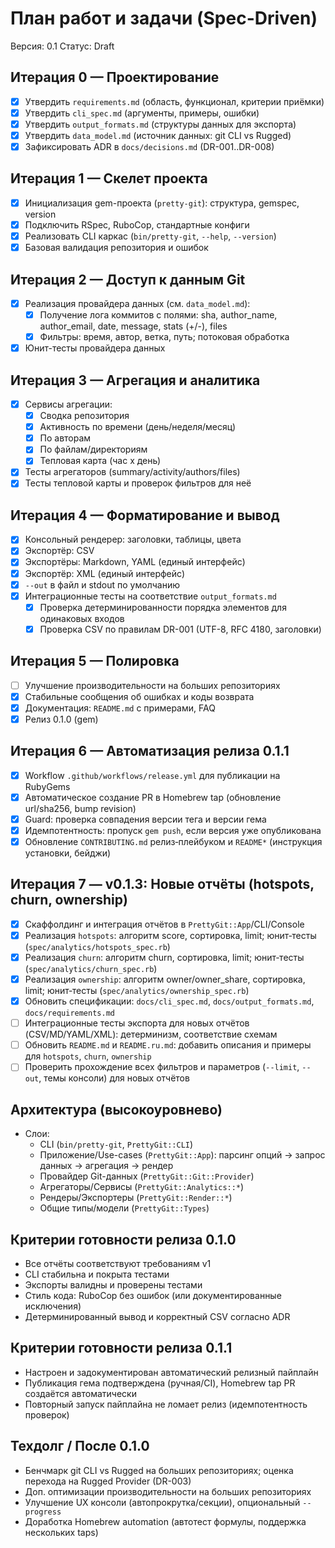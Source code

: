 # План работ и задачи (Spec-Driven)

Версия: 0.1
Статус: Draft

## Итерация 0 — Проектирование
- [x] Утвердить `requirements.md` (область, функционал, критерии приёмки)
- [x] Утвердить `cli_spec.md` (аргументы, примеры, ошибки)
- [x] Утвердить `output_formats.md` (структуры данных для экспорта)
- [x] Утвердить `data_model.md` (источник данных: git CLI vs Rugged)
 - [x] Зафиксировать ADR в `docs/decisions.md` (DR-001..DR-008)

## Итерация 1 — Скелет проекта
- [x] Инициализация gem-проекта (`pretty-git`): структура, gemspec, version
- [x] Подключить RSpec, RuboCop, стандартные конфиги
- [x] Реализовать CLI каркас (`bin/pretty-git`, `--help`, `--version`)
- [x] Базовая валидация репозитория и ошибок

## Итерация 2 — Доступ к данным Git
- [x] Реализация провайдера данных (см. `data_model.md`):
  - [x] Получение лога коммитов с полями: sha, author_name, author_email, date, message, stats (+/-), files
  - [x] Фильтры: время, автор, ветка, путь; потоковая обработка
- [x] Юнит-тесты провайдера данных

## Итерация 3 — Агрегация и аналитика
- [x] Сервисы агрегации:
  - [x] Сводка репозитория
  - [x] Активность по времени (день/неделя/месяц)
  - [x] По авторам
  - [x] По файлам/директориям
  - [x] Тепловая карта (час x день)
- [x] Тесты агрегаторов (summary/activity/authors/files)
- [x] Тесты тепловой карты и проверок фильтров для неё

## Итерация 4 — Форматирование и вывод
- [x] Консольный рендерер: заголовки, таблицы, цвета
- [x] Экспортёр: CSV
- [x] Экспортёры: Markdown, YAML (единый интерфейс)
- [x] Экспортёр: XML (единый интерфейс)
- [x] `--out` в файл и stdout по умолчанию
- [x] Интеграционные тесты на соответствие `output_formats.md`
  - [x] Проверка детерминированности порядка элементов для одинаковых входов
  - [x] Проверка CSV по правилам DR-001 (UTF-8, RFC 4180, заголовки)

## Итерация 5 — Полировка
- [ ] Улучшение производительности на больших репозиториях
- [x] Стабильные сообщения об ошибках и коды возврата
- [x] Документация: `README.md` с примерами, FAQ
- [x] Релиз 0.1.0 (gem)

## Итерация 6 — Автоматизация релиза 0.1.1
- [x] Workflow `.github/workflows/release.yml` для публикации на RubyGems
- [x] Автоматическое создание PR в Homebrew tap (обновление url/sha256, bump revision)
- [x] Guard: проверка совпадения версии тега и версии гема
- [x] Идемпотентность: пропуск `gem push`, если версия уже опубликована
- [x] Обновление `CONTRIBUTING.md` релиз‑плейбуком и `README*` (инструкция установки, бейджи)

## Итерация 7 — v0.1.3: Новые отчёты (hotspots, churn, ownership)
- [x] Скаффолдинг и интеграция отчётов в `PrettyGit::App`/CLI/Console
- [x] Реализация `hotspots`: алгоритм score, сортировка, limit; юнит‑тесты (`spec/analytics/hotspots_spec.rb`)
- [x] Реализация `churn`: алгоритм churn, сортировка, limit; юнит‑тесты (`spec/analytics/churn_spec.rb`)
- [x] Реализация `ownership`: алгоритм owner/owner_share, сортировка, limit; юнит‑тесты (`spec/analytics/ownership_spec.rb`)
- [x] Обновить спецификации: `docs/cli_spec.md`, `docs/output_formats.md`, `docs/requirements.md`
- [ ] Интеграционные тесты экспорта для новых отчётов (CSV/MD/YAML/XML): детерминизм, соответствие схемам
- [ ] Обновить `README.md` и `README.ru.md`: добавить описания и примеры для `hotspots`, `churn`, `ownership`
- [ ] Проверить прохождение всех фильтров и параметров (`--limit`, `--out`, темы консоли) для новых отчётов

## Архитектура (высокоуровнево)
- Слои:
  - CLI (`bin/pretty-git`, `PrettyGit::CLI`)
  - Приложение/Use-cases (`PrettyGit::App`): парсинг опций → запрос данных → агрегация → рендер
  - Провайдер Git-данных (`PrettyGit::Git::Provider`)
  - Агрегаторы/Сервисы (`PrettyGit::Analytics::*`)
  - Рендеры/Экспортеры (`PrettyGit::Render::*`)
  - Общие типы/модели (`PrettyGit::Types`)

## Критерии готовности релиза 0.1.0
- Все отчёты соответствуют требованиям v1
- CLI стабильна и покрыта тестами
- Экспорты валидны и проверены тестами
- Стиль кода: RuboCop без ошибок (или документированные исключения)
 - Детерминированный вывод и корректный CSV согласно ADR

## Критерии готовности релиза 0.1.1
- Настроен и задокументирован автоматический релизный пайплайн
- Публикация гема подтверждена (ручная/CI), Homebrew tap PR создаётся автоматически
- Повторный запуск пайплайна не ломает релиз (идемпотентность проверок)

## Техдолг / После 0.1.0
- Бенчмарк git CLI vs Rugged на больших репозиториях; оценка перехода на Rugged Provider (DR-003)
 - Доп. оптимизации производительности на больших репозиториях
 - Улучшение UX консоли (автопрокрутка/секции), опциональный `--progress`
 - Доработка Homebrew automation (автотест формулы, поддержка нескольких taps)
